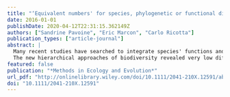 ```yaml
---
title: "‘Equivalent numbers' for species, phylogenetic or functional diversity in a nested hierarchy of multiple scales"
date: 2016-01-01
publishDate: 2020-04-12T22:31:15.362149Z
authors: ["Sandrine Pavoine", "Eric Marcon", "Carlo Ricotta"]
publication_types: ["article-journal"]
abstract: |
  Many recent studies have searched to integrate species' functions and phylogenies in the measurement of biodiversity. To obtain easily interpretable measures, some researchers recommended diversity indices expressed in terms of equivalent numbers of species: the number of equally likely and maximally dissimilar species needed to produce the given value of diversity. Then, biodiversity is often calculated at three scales: within communities ($\alpha$ diversity), among communities ($\beta$ diversity) and in a region ($\gamma$ diversity). These three scales are, however, insufficient to tackle the organization of biodiversity in space because, for most organisms, there is a nested hierarchy of multiple scales characterized by different patterns and processes, from the small neighbourhood to the biosphere. We developed methodologies for analysing species, functional, taxonomic or phylogenetic diversity in a hierarchy of multiple scales using equivalent numbers of species. As an example, we analysed the taxonomic and functional diversity of macroinvertebrate assemblages in the Loire River, France, at four levels: within sites ($\alpha$ diversity), among sites within geological regions ($β_1$ diversity), among geological regions ($\beta_2$ diversity) and at the river scale ($\gamma$ diversity).
  The new hierarchical approaches of biodiversity revealed very low differences among sites within regions and among regions in terms of taxonomy and functional traits (size and diet), despite moderate, significant species turnover among geological regions. We compare our framework with those other authors have developed. We argue that different definitions of $\alpha$, $\beta$, $\gamma$ diversities are used in the literature reflecting different points of view on biodiversity. We make recommendations on how to normalize functional (or phylogenetic) dissimilarities among species to render sites and regions comparable, and discuss the pros and cons of our approach. The hierarchical approaches of biodiversity in terms of ‘equivalent numbers' respond to current demands to obtain intuitive, easily interpretable components of biodiversity. The approaches we propose go beyond current developments by considering a hierarchy of spatial scales and unbalanced sampling design. They will provide powerful tools to detect the ecological and evolutionary processes that act differently at different scales.
featured: false
publication: "*Methods in Ecology and Evolution*"
url_pdf: "http://onlinelibrary.wiley.com/doi/10.1111/2041-210X.12591/abstract"
doi: "10.1111/2041-210X.12591"
---
```


<span class="__dimensions_badge_embed__" data-doi="10.1111/2041-210X.12591"></span><script async src="https://badge.dimensions.ai/badge.js" charset="utf-8"></script>
